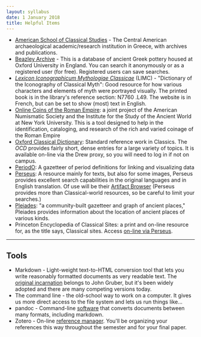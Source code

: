 ```yaml
---
layout: syllabus
date: 1 January 2018
title: Helpful Items
---
```


- [American School of Classical Studies](http://agora.ascsa.net/research) - The Central American archaeological academic/research institution in Greece, with archives and publications.
- [Beazley Archive](https://www.beazley.ox.ac.uk/pottery/default.htm) - This is a database of ancient Greek pottery housed at Oxford University in England. You can search it anonymously or as a registered user (for free). Registered users can save searches.
- [*Lexicon Iconographicum Mythologiae Classicae*](http://www.limc-france.fr) (LIMC) - "Dictionary of the Iconography of Classical Myth": Good resource for how various characters and elements of myth were portrayed visually. The printed book is in the library's reference section: N7760 .L49. The website is in French, but can be set to show (most) text in English.
- [Online Coins of the Roman Empire](http://numismatics.org/ocre/): a joint project of the American Numismatic Society and the Institute for the Study of the Ancient World at New York University. This is a tool designed to help in the identification, cataloging, and research of the rich and varied coinage of the Roman Empire
- [Oxford Classical Dictionary](http://www.oxfordreference.com.ezproxy.drew.edu/view/10.1093/acref/9780199545568.001.0001/acref-9780199545568): Standard reference work in Classics. The *OCD* provides fairly short, dense entries for a large variety of topics. It is available on-line via the Drew proxy, so you will need to log in if not on campus.
- [PeriodO](http://perio.do): A gazetteer of period definitions for linking and visualizing data
- [Perseus](http://www.perseus.tufts.edu): A resource mainly for texts, but also for some images, Perseus provides excellent search capabilities in the original languages and in English translation. Of use will be their [Artifact Browser](http://www.perseus.tufts.edu/hopper/artifactBrowser) (Perseus provides more than Classical-world resources, so be careful to limit your searches.)
- [Pleiades](http://pleiades.stoa.org): "a community-built gazetteer and graph of ancient places," Pleiades provides information about the location of ancient places of various kinds.
- Princeton Encyclopedia of Classical Sites: a print and on-line resource for, as the title says, Classical sites. Access [on-line via Perseus](http://www.perseus.tufts.edu/hopper/search?doc=Perseus%3atext%3a1999.04.0006).

-----

## Tools
- Markdown - Light-weight text-to-HTML conversion tool that lets you write reasonably formatted documents as very readable text. The [original incarnation](http://daringfireball.net/projects/markdown/) belongs to John Gruber, but it's been widely adopted and there are many competing versions today.
- The command line - the old-school way to work on a computer. It gives us more direct access to the file system and lets us run things like...
- pandoc - Command-line [software](http://pandoc.org/) that converts documents between many formats, including markdown.
- Zotero - On-line [reference manager](https://zotero.org/). You'll be organizing your references this way throughout the semester and for your final paper.
